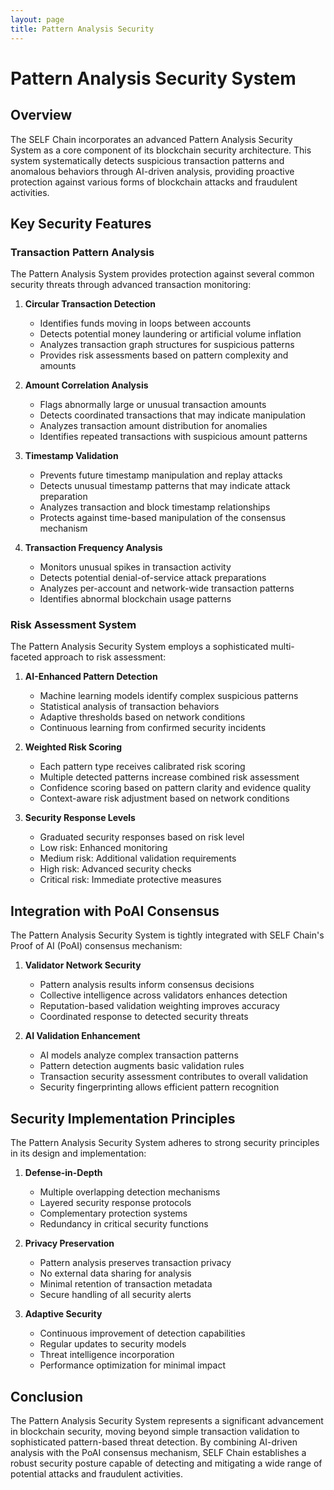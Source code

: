```yaml
---
layout: page
title: Pattern Analysis Security
---
```


# Pattern Analysis Security System

## Overview

The SELF Chain incorporates an advanced Pattern Analysis Security System as a core component of its blockchain security architecture. This system systematically detects suspicious transaction patterns and anomalous behaviors through AI-driven analysis, providing proactive protection against various forms of blockchain attacks and fraudulent activities.

## Key Security Features

### Transaction Pattern Analysis

The Pattern Analysis System provides protection against several common security threats through advanced transaction monitoring:

1. **Circular Transaction Detection**
   - Identifies funds moving in loops between accounts
   - Detects potential money laundering or artificial volume inflation
   - Analyzes transaction graph structures for suspicious patterns
   - Provides risk assessments based on pattern complexity and amounts

2. **Amount Correlation Analysis**
   - Flags abnormally large or unusual transaction amounts
   - Detects coordinated transactions that may indicate manipulation
   - Analyzes transaction amount distribution for anomalies
   - Identifies repeated transactions with suspicious amount patterns

3. **Timestamp Validation**
   - Prevents future timestamp manipulation and replay attacks
   - Detects unusual timestamp patterns that may indicate attack preparation
   - Analyzes transaction and block timestamp relationships
   - Protects against time-based manipulation of the consensus mechanism

4. **Transaction Frequency Analysis**
   - Monitors unusual spikes in transaction activity
   - Detects potential denial-of-service attack preparations
   - Analyzes per-account and network-wide transaction patterns
   - Identifies abnormal blockchain usage patterns

### Risk Assessment System

The Pattern Analysis Security System employs a sophisticated multi-faceted approach to risk assessment:

1. **AI-Enhanced Pattern Detection**
   - Machine learning models identify complex suspicious patterns
   - Statistical analysis of transaction behaviors
   - Adaptive thresholds based on network conditions
   - Continuous learning from confirmed security incidents

2. **Weighted Risk Scoring**
   - Each pattern type receives calibrated risk scoring
   - Multiple detected patterns increase combined risk assessment
   - Confidence scoring based on pattern clarity and evidence quality
   - Context-aware risk adjustment based on network conditions

3. **Security Response Levels**
   - Graduated security responses based on risk level
   - Low risk: Enhanced monitoring
   - Medium risk: Additional validation requirements
   - High risk: Advanced security checks
   - Critical risk: Immediate protective measures

## Integration with PoAI Consensus

The Pattern Analysis Security System is tightly integrated with SELF Chain's Proof of AI (PoAI) consensus mechanism:

1. **Validator Network Security**
   - Pattern analysis results inform consensus decisions
   - Collective intelligence across validators enhances detection
   - Reputation-based validation weighting improves accuracy
   - Coordinated response to detected security threats

2. **AI Validation Enhancement**
   - AI models analyze complex transaction patterns
   - Pattern detection augments basic validation rules
   - Transaction security assessment contributes to overall validation
   - Security fingerprinting allows efficient pattern recognition

## Security Implementation Principles

The Pattern Analysis Security System adheres to strong security principles in its design and implementation:

1. **Defense-in-Depth**
   - Multiple overlapping detection mechanisms
   - Layered security response protocols
   - Complementary protection systems
   - Redundancy in critical security functions

2. **Privacy Preservation**
   - Pattern analysis preserves transaction privacy
   - No external data sharing for analysis
   - Minimal retention of transaction metadata
   - Secure handling of all security alerts

3. **Adaptive Security**
   - Continuous improvement of detection capabilities
   - Regular updates to security models
   - Threat intelligence incorporation
   - Performance optimization for minimal impact

## Conclusion

The Pattern Analysis Security System represents a significant advancement in blockchain security, moving beyond simple transaction validation to sophisticated pattern-based threat detection. By combining AI-driven analysis with the PoAI consensus mechanism, SELF Chain establishes a robust security posture capable of detecting and mitigating a wide range of potential attacks and fraudulent activities.
